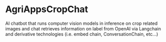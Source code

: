 # AgriAppsCropChat
AI chatbot that runs computer vision models in inference on crop related images and chat retrieves information on label from OpenAI via Langchain and derivative technologies (i.e. embed chain, ConversationChain, etc...) 
